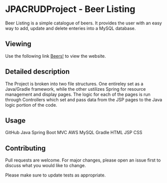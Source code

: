 # JPACRUDProject - Beer Listing

Beer Listing is a simple catalogue of beers. It provides the user with an easy way to add, 
update and delete enteries into a MySQL database.

## Viewing

Use the following link [Beers!](http://localhost:8081/) to view the website.

## Detailed description

The Project is broken into two file structures. One entireley set as a Java/Gradle framework, while the other ustilizes Spring
for resource management and display pages. The logic for each of the pages is run through Controllers which set and pass data 
from the JSP pages to the Java logic portion of the code.

## Usage

GitHub
Java
Spring Boot MVC
AWS
MySQL
Gradle
HTML
JSP
CSS

## 

## Contributing
Pull requests are welcome. For major changes, please open an issue first to discuss what you would like to change.

Please make sure to update tests as appropriate.

